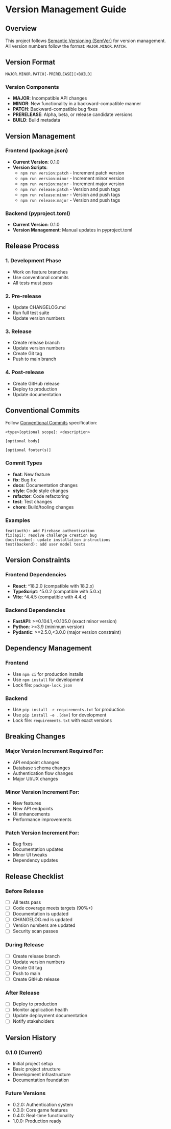 # Version Management Guide

## Overview

This project follows [Semantic Versioning (SemVer)](https://semver.org/) for version management. All version numbers follow the format: `MAJOR.MINOR.PATCH`.

## Version Format

```
MAJOR.MINOR.PATCH[-PRERELEASE][+BUILD]
```

### Version Components

- **MAJOR**: Incompatible API changes
- **MINOR**: New functionality in a backward-compatible manner
- **PATCH**: Backward-compatible bug fixes
- **PRERELEASE**: Alpha, beta, or release candidate versions
- **BUILD**: Build metadata

## Version Management

### Frontend (package.json)

- **Current Version**: 0.1.0
- **Version Scripts**:
  - `npm run version:patch` - Increment patch version
  - `npm run version:minor` - Increment minor version
  - `npm run version:major` - Increment major version
  - `npm run release:patch` - Version and push tags
  - `npm run release:minor` - Version and push tags
  - `npm run release:major` - Version and push tags

### Backend (pyproject.toml)

- **Current Version**: 0.1.0
- **Version Management**: Manual updates in pyproject.toml

## Release Process

### 1. Development Phase

- Work on feature branches
- Use conventional commits
- All tests must pass

### 2. Pre-release

- Update CHANGELOG.md
- Run full test suite
- Update version numbers

### 3. Release

- Create release branch
- Update version numbers
- Create Git tag
- Push to main branch

### 4. Post-release

- Create GitHub release
- Deploy to production
- Update documentation

## Conventional Commits

Follow [Conventional Commits](https://www.conventionalcommits.org/) specification:

```
<type>[optional scope]: <description>

[optional body]

[optional footer(s)]
```

### Commit Types

- **feat**: New feature
- **fix**: Bug fix
- **docs**: Documentation changes
- **style**: Code style changes
- **refactor**: Code refactoring
- **test**: Test changes
- **chore**: Build/tooling changes

### Examples

```
feat(auth): add Firebase authentication
fix(api): resolve challenge creation bug
docs(readme): update installation instructions
test(backend): add user model tests
```

## Version Constraints

### Frontend Dependencies

- **React**: ^18.2.0 (compatible with 18.2.x)
- **TypeScript**: ^5.0.2 (compatible with 5.0.x)
- **Vite**: ^4.4.5 (compatible with 4.4.x)

### Backend Dependencies

- **FastAPI**: >=0.104.1,<0.105.0 (exact minor version)
- **Python**: >=3.9 (minimum version)
- **Pydantic**: >=2.5.0,<3.0.0 (major version constraint)

## Dependency Management

### Frontend

- Use `npm ci` for production installs
- Use `npm install` for development
- Lock file: `package-lock.json`

### Backend

- Use `pip install -r requirements.txt` for production
- Use `pip install -e .[dev]` for development
- Lock file: `requirements.txt` with exact versions

## Breaking Changes

### Major Version Increment Required For:

- API endpoint changes
- Database schema changes
- Authentication flow changes
- Major UI/UX changes

### Minor Version Increment For:

- New features
- New API endpoints
- UI enhancements
- Performance improvements

### Patch Version Increment For:

- Bug fixes
- Documentation updates
- Minor UI tweaks
- Dependency updates

## Release Checklist

### Before Release

- [ ] All tests pass
- [ ] Code coverage meets targets (90%+)
- [ ] Documentation is updated
- [ ] CHANGELOG.md is updated
- [ ] Version numbers are updated
- [ ] Security scan passes

### During Release

- [ ] Create release branch
- [ ] Update version numbers
- [ ] Create Git tag
- [ ] Push to main
- [ ] Create GitHub release

### After Release

- [ ] Deploy to production
- [ ] Monitor application health
- [ ] Update deployment documentation
- [ ] Notify stakeholders

## Version History

### 0.1.0 (Current)

- Initial project setup
- Basic project structure
- Development infrastructure
- Documentation foundation

### Future Versions

- 0.2.0: Authentication system
- 0.3.0: Core game features
- 0.4.0: Real-time functionality
- 1.0.0: Production ready

